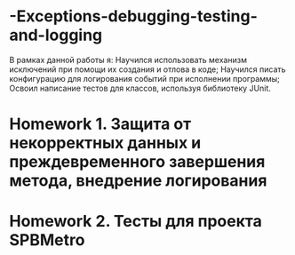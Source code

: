# -Exceptions-debugging-testing-and-logging
В рамках данной работы я:
Научился использовать механизм исключений при помощи их создания и отлова в коде;
Научился писать конфигурацию для логирования событий при исполнении программы;
Освоил написание тестов для классов, используя библиотеку JUnit.
# Homework 1. Защита от некорректных данных и преждевременного завершения метода, внедрение логирования
# Homework 2. Тесты для проекта SPBMetro
